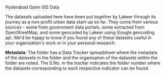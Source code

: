 Hyderabad Open GIS Data

The datasets uploaded here have been put together by Lakeer through its journey as a non-profit urban data start-up so far. They come from various sources - some from government data portals, some extracted from OpenStreetMap, and some geocoded by Lakeer using Google geocoding api. We'd be happy to know if you found any of these datasets useful in your organisation's work or in your personal research.

**Metadata**:
The folder has a Data Tracker spreadsheet where the metadata of the datasets in the folder and the organisation of the datasets within the folder are noted. The S.No. in the tracker indicates the folder number where the datasets corresponding to each respective indicator can be found.
